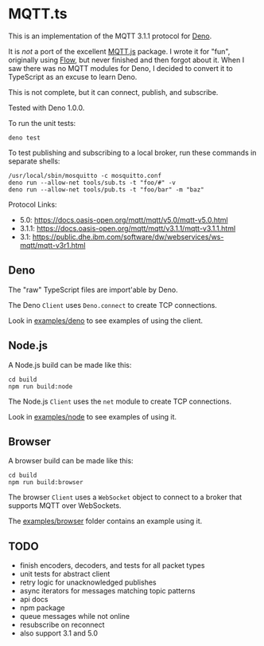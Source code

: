 # MQTT.ts

This is an implementation of the MQTT 3.1.1 protocol for [Deno](https://deno.land/).

It is _not_ a port of the excellent [MQTT.js](https://github.com/mqttjs/MQTT.js) package. I wrote it for "fun", originally using [Flow](https://flow.org/), but never finished and then forgot about it. When I saw there was no MQTT modules for Deno, I decided to convert it to TypeScript as an excuse to learn Deno.

This is not complete, but it can connect, publish, and subscribe.

Tested with Deno 1.0.0.

To run the unit tests:

```
deno test
```

To test publishing and subscribing to a local broker, run these commands in separate shells:

```
/usr/local/sbin/mosquitto -c mosquitto.conf
deno run --allow-net tools/sub.ts -t "foo/#" -v
deno run --allow-net tools/pub.ts -t "foo/bar" -m "baz"
```

Protocol Links:

- 5.0: https://docs.oasis-open.org/mqtt/mqtt/v5.0/mqtt-v5.0.html
- 3.1.1: https://docs.oasis-open.org/mqtt/mqtt/v3.1.1/mqtt-v3.1.1.html
- 3.1: https://public.dhe.ibm.com/software/dw/webservices/ws-mqtt/mqtt-v3r1.html

## Deno

The "raw" TypeScript files are import'able by Deno.

The Deno `Client` uses `Deno.connect` to create TCP connections.

Look in [examples/deno](examples/deno) to see examples of using the client.

## Node.js

A Node.js build can be made like this:

```
cd build
npm run build:node
```

The Node.js `Client` uses the `net` module to create TCP connections.

Look in [examples/node](examples/node) to see examples of using it.

## Browser

A browser build can be made like this:

```
cd build
npm run build:browser
```

The browser `Client` uses a `WebSocket` object to connect to a broker that supports MQTT over WebSockets.

The [examples/browser](examples/browser) folder contains an example using it.

## TODO

- finish encoders, decoders, and tests for all packet types
- unit tests for abstract client
- retry logic for unacknowledged publishes
- async iterators for messages matching topic patterns
- api docs
- npm package
- queue messages while not online
- resubscribe on reconnect
- also support 3.1 and 5.0
